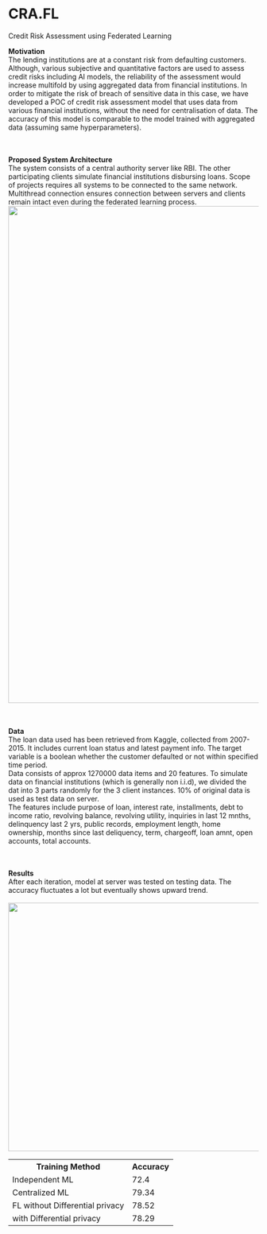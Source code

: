 # CRA.FL
Credit Risk Assessment using Federated Learning

<b> Motivation </b> <br/>
The lending institutions are at a constant risk from defaulting customers. Although, various subjective and quantitative factors are used to assess credit risks including AI models, the reliability of the assessment would increase multifold by using aggregated data from financial institutions. In order to mitigate the risk of breach of sensitive data in this case, we have developed a POC of credit risk assessment model that uses data from various financial institutions, without the need for centralisation of data. The accuracy of this model is comparable to the model trained with aggregated data (assuming same hyperparameters).

<br/><br/>
<b> Proposed System Architecture </b> <br/>
The system consists of a central authority server like RBI. The other participating clients simulate financial institutions disbursing loans. Scope of projects requires all systems to be connected to the same network. Multithread connection ensures connection between servers and clients remain intact even during the federated learning process. <br/>
<img src="https://github.com/pia-nyk/credit-risk-assessment-fl/blob/master/extra_materials/system_design.jpg" width="600" height="1000">

<br/><br/>
<b> Data </b><br/>
The loan data used has been retrieved from Kaggle, collected from 2007-2015. It includes current loan status and latest payment info. The target variable is a boolean whether the customer defaulted or not within specified time period. <br/>
Data consists of approx 1270000 data items and 20 features. To simulate data on financial institutions (which is generally non i.i.d), we divided the dat into 3 parts randomly for the 3 client instances. 10% of original data is used as test data on server. <br/>
The features include purpose of loan, interest rate, installments, debt to income ratio, revolving balance, revolving utility, inquiries in last 12 mnths, delinquency last 2 yrs, public records, employment length, home ownership, months since last deliquency, term, chargeoff, loan amnt, open accounts, total accounts. 


<br/><br/>
<b> Results </b><br/>
After each iteration, model at server was tested on testing data. The accuracy fluctuates a lot but eventually shows upward trend.<br/><br/>
<img src="https://github.com/pia-nyk/credit-risk-assessment-fl/blob/master/extra_materials/results.jpg" width="600" height="500">

<table>
  <tr> 
    <th> Training Method </th>
    <th> Accuracy </th>
  </tr>
  <tr>
    <td> Independent ML </td>
    <td> 72.4 </td>
  </tr>
  <tr>
    <td> Centralized ML </td>
    <td> 79.34 </td>
  </tr>
  <tr>
    <td> FL without Differential privacy </td>
    <td> 78.52 </td>
  </tr>
  <tr>
    <td> with Differential privacy </td>
    <td> 78.29 </td>
  </tr>
</table>
